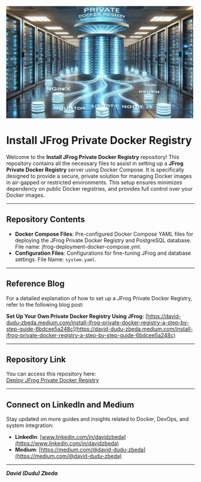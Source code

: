 <img src="./private-docker-registry.jpg" alt="flow Image" width="500" height="300">

# Install JFrog Private Docker Registry

Welcome to the **Install JFrog Private Docker Registry** repository! This repository contains all the necessary files to assist in setting up a **JFrog Private Docker Registry** server using Docker Compose. It is specifically designed to provide a secure, private solution for managing Docker images in air-gapped or restricted environments. This setup ensures  minimizes dependency on public Docker registries, and provides full control over your Docker images.

---

## Repository Contents

- **Docker Compose Files**: Pre-configured Docker Compose YAML files for deploying the JFrog Private Docker Registry and PostgreSQL database. File name: jfrog-deployment-docker-compose.yml.
- **Configuration Files**: Configurations for fine-tuning JFrog and database settings. File Name: `system.yaml`.

---

## Reference Blog
For a detailed explanation of how to set up a JFrog Private Docker Registry, refer to the following blog post:

**Set Up Your Own Private Docker Registry Using JFrog**: [https://david-dudu-zbeda.medium.com/install-jfrog-private-docker-registry-a-step-by-step-guide-6bdcee5a248c](https://david-dudu-zbeda.medium.com/install-jfrog-private-docker-registry-a-step-by-step-guide-6bdcee5a248c)

---

## Repository Link
You can access this repository here:  
[Deploy JFrog Private Docker Registry](https://github.com/dzbeda/private-docker-registry.git)

---

## Connect on LinkedIn and Medium
Stay updated on more guides and insights related to Docker, DevOps, and system integration:  
- **LinkedIn**: [www.linkedin.com/in/davidzbeda](https://www.linkedin.com/in/davidzbeda)  
- **Medium**: [https://medium.com/@david-dudu-zbeda](https://medium.com/@david-dudu-zbeda)

---

***David (Dudu) Zbeda***
